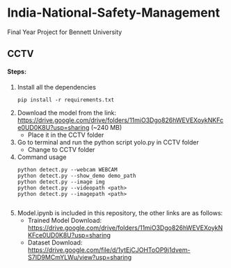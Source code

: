 # India-National-Safety-Management
Final Year Project for Bennett University
## CCTV
#### Steps:
1. Install all the dependencies
    ```
    pip install -r requirements.txt
    ```
2. Download the model from the link: https://drive.google.com/drive/folders/11miO3Dgo826hWEVEXoykNKFce0UD0K8U?usp=sharing (~240 MB)
    - Place it in the CCTV folder
3. Go to terminal and run the python script yolo.py in CCTV folder
    - Change to CCTV folder
4. Command usage
    ```
    python detect.py --webcam WEBCAM
    python detect.py --show_demo demo_path
    python detect.py --image img
    python detect.py --videopath <path>
    python detect.py --imagepath <path>
  
    ```
5. Model.ipynb is included in this repository, the other links are as follows:
    - Trained Model Download: https://drive.google.com/drive/folders/11miO3Dgo826hWEVEXoykNKFce0UD0K8U?usp=sharing
    - Dataset Download: https://drive.google.com/file/d/1ytEjCJOHToOP9j1dvem-S7ID9MCmYLWu/view?usp=sharing
